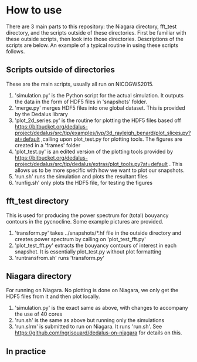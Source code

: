 # How to use

There are 3 main parts to this repository: the Niagara directory, fft_test directory, and the scripts outside of these directories. First be familiar with these outside scripts, then look into those directories.
Descriptions of the scripts are below. An example of a typical routine in using these scripts follows.
## Scripts outside of directories

These are the main scripts, usually all run on NICOGWS2015.
1. 'simulation.py' is the Python script for the actual simulation. It outputs the data in the form of HDF5 files in 'snapshots' folder.
2. 'merge.py' merges HDF5 files into one global dataset. This is provided by the Dedalus library
3. 'plot_2d_series.py' is the routine for plotting the HDF5 files based off
https://bitbucket.org/dedalus-project/dedalus/src/tip/examples/ivp/3d_rayleigh_benard/plot_slices.py?at=default
,calling upon plot_test.py for plotting tools. The figures are created in a 'frames' folder
4. 'plot_test.py' is an edited version of the plotting tools provided by
https://bitbucket.org/dedalus-project/dedalus/src/tip/dedalus/extras/plot_tools.py?at=default . This allows us to be more specific with how we want to plot our snapshots.
5. 'run.sh' runs the simulation and plots the resultant files
6. 'runfig.sh' only plots the HDF5 file, for testing the figures

## fft_test directory
This is used for producing the power spectrum for (total) bouyancy contours in the pycnocline. Some example pictures are provided.
1. 'transform.py' takes ../snapshots/\*.hf file in the outside directory and creates power spectrum by calling on 'plot_test_fft.py'
2. 'plot_test_fft.py' extracts the bouyancy contours of interest in each snapshot. It is essentially plot_test.py without plot formatting
3. 'runtransfrom.sh' runs 'transform.py'

## Niagara directory
For running on Niagara. No plotting is done on Niagara, we only get the HDF5 files from it and then plot locally.
1. 'simulation.py' is the exact same as above, with changes to accompany the use of 40 cores
2. 'run.sh' is the same as above but running only the simulations
3. 'run.slrm' is submitted to run on Niagara. It runs 'run.sh'. See https://github.com/ngrisouard/dedalus-on-niagara for details on this.

## In practice
